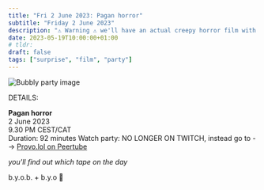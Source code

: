 ```yaml
---
title: "Fri 2 June 2023: Pagan horror"
subtitle: "Friday 2 June 2023"
description: "⚠️ Warning ⚠️ we'll have an actual creepy horror film with gratuitous nudity for tonight so be sure to check whether that's your sort of thing. Of course as your provo pals we're here to keep you company all the way. Bring mates, strangers, any snacks you like :3"
date: 2023-05-19T10:00:00+01:00
# tldr: 
draft: false
tags: ["surprise", "film", "party"]
---
```


![Bubbly party image](/images/surprise-party.jpg)

DETAILS:

**Pagan horror**   
2 June 2023  
9.30 PM CEST/CAT  
Duration: 92 minutes 
Watch party: NO LONGER ON TWITCH, instead go to --> [Provo.lol on Peertube](https://hitchtube.fr/w/8PHSMe4xDYPpiQgpWr94dk)

*you'll find out which tape on the day* 

b.y.o.b. + b.y.o 🍕